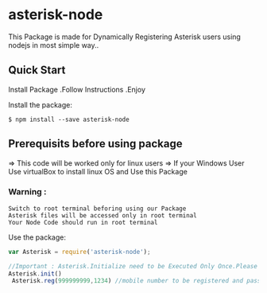 # asterisk-node
This Package is made for Dynamically Registering Asterisk users using nodejs in most simple way.. 

## Quick Start
Install Package .Follow Instructions .Enjoy 


Install the package:
```shell
$ npm install --save asterisk-node
```
## Prerequisits before using package
=> This code will be worked only for linux users
=> If your Windows User Use virtualBox to install linux OS and Use this Package

 ### Warning :
 ```shell
Switch to root terminal beforing using our Package
Asterisk files will be accessed only in root terminal
Your Node Code should run in root terminal
```

Use the package:

```javascript
var Asterisk = require('asterisk-node');

//Important : Asterisk.Initialize need to be Executed Only Once.Please Comment it after Executing Or Else all your Registered Users will be Deleted
Asterisk.init() 
 Asterisk.reg(999999999,1234) //mobile number to be registered and password for authentication
```
